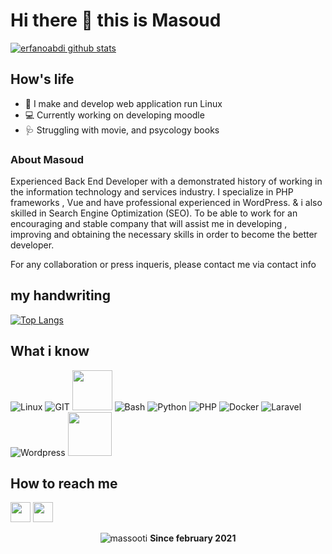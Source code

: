 # Hi there 👋 this is Masoud
[![erfanoabdi github stats](https://github-readme-stats.vercel.app/api?username=massooti&show_icons=true&include_all_commits=true&theme=tokyonight)](https://github.com/massooti)

## How's life
- 📱 I make and develop web application run Linux
- 💻 Currently working on developing moodle
- 🩺 Struggling with movie, and psycology books

### About Masoud

Experienced Back End Developer with a demonstrated history of working in the information technology and services industry. I specialize in PHP frameworks , Vue and have professional experienced in WordPress. & i also skilled in Search Engine Optimization (SEO).
To be able to work for an encouraging and stable company that will assist me in developing , improving and obtaining the necessary skills in order to become the better developer.

For any collaboration or press inqueris, please contact me via contact info

## my handwriting
[![Top Langs](https://github-readme-stats.vercel.app/api/top-langs/?username=massooti&layout=compact&langs_count=10&theme=tokyonight)](https://github.com/massooti)

## What i know
![Linux](https://www.vectorlogo.zone/logos/linux/linux-icon.svg)
![GIT](https://www.vectorlogo.zone/logos/git-scm/git-scm-icon.svg)
<img src="https://github.com/isocpp/logos/raw/master/cpp_logo.svg" width="64">
![Bash](https://www.vectorlogo.zone/logos/gnu_bash/gnu_bash-icon.svg)
![Python](https://www.vectorlogo.zone/logos/python/python-icon.svg)
![PHP](https://www.vectorlogo.zone/logos/php/php-icon.svg)
![Docker](https://www.vectorlogo.zone/logos/docker/docker-icon.svg)
![Laravel](https://www.vectorlogo.zone/logos/laravel/laravel-icon.svg)
![Wordpress](https://www.vectorlogo.zone/logos/wordpress/wordpress-icon.svg)
<img src="https://tracker.moodle.org/secure/attachment/68503/Moodle_Circle_M_RGB.png" width="70">


## How to reach me
[<img src="https://www.vectorlogo.zone/logos/gmail/gmail-tile.svg" width="32">](mailto:massoudzaeem@gmail.com)
[<img src="https://www.vectorlogo.zone/logos/linkedin/linkedin-tile.svg" width="32">](https://linkedin.com/in/masoud-zaeem/)


<p align=center> <img src=https://komarev.com/ghpvc/?username=massooti alt=massooti /> <b>Since february 2021</b></p>

